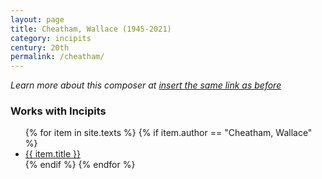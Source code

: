 ```yaml
---
layout: page
title: Cheatham, Wallace (1945-2021)
category: incipits
century: 20th
permalink: /cheatham/
---
```


*Learn more about this composer at <a href="https://composers.com/wallace-cheatham" target="_blank">insert the same link as before</a>*
<br/>

### Works with Incipits
<ul class="texts">
    {% for item in site.texts %}
      {% if item.author == "Cheatham, Wallace" %}
          <li class="text-title">
          <a href="{{ site.baseurl }}{{ item.url }}">
        {{ item.title }}
              </a>
    </li>
      {% endif %}
    {% endfor %}
</ul>

